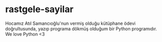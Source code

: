 # rastgele-sayilar
Hocamız Atıl Samancıoğlu'nun vermiş olduğu kütüphane ödevi doğrultusunda, yazıp programa dökmüş 
olduğum bir Python programıdır.
We love Python <3
